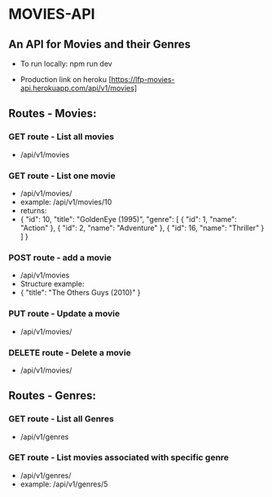 # MOVIES-API

## An API for Movies and their Genres

* To run locally: npm run dev

* Production link on heroku
  [https://lfp-movies-api.herokuapp.com/api/v1/movies]

## Routes - Movies:

### GET route - List all movies

* /api/v1/movies

### GET route - List one movie

* /api/v1/movies/<movie id>
* example: /api/v1/movies/10
* returns:
* {
  "id": 10,
  "title": "GoldenEye (1995)",
  "genre": [
  {
  "id": 1,
  "name": "Action"
  },
  {
  "id": 2,
  "name": "Adventure"
  },
  {
  "id": 16,
  "name": "Thriller"
  }
  ]
  }

### POST route - add a movie

* /api/v1/movies
* Structure example:
* {
  "title": "The Others Guys (2010)"
  }

### PUT route - Update a movie

* /api/v1/movies/<movie id>

### DELETE route - Delete a movie

* /api/v1/movies/<movie id>

## Routes - Genres:

### GET route - List all Genres

* /api/v1/genres

### GET route - List movies associated with specific genre

* /api/v1/genres/<genre id>
* example: /api/v1/genres/5
